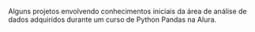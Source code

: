 Alguns projetos envolvendo conhecimentos iniciais da área de análise de dados adquiridos durante um curso de Python Pandas na Alura.



